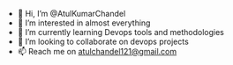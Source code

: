 - 👋 Hi, I’m @AtulKumarChandel
- 👀 I’m interested in almost everything
- 🌱 I’m currently learning Devops tools and methodologies 
- 💞️ I’m looking to collaborate on devops projects
- 📫 Reach me on atulchandel121@gmail.com

<!---
AtulChandel/AtulChandel is a ✨ special ✨ repository because its `README.md` (this file) appears on your GitHub profile.
You can click the Preview link to take a look at your changes.
--->
